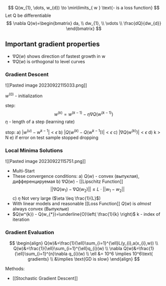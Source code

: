 $$
Q(w_{1}, \dots, w_{d}) \to \min\limits_{ w } \text{- is a loss function}
$$
Let Q be differentiable
$$
\nabla Q(w)=\begin{bmatrix}
da, \\
dw_{1}, \\
\vdots \\
\frac{dQ}{dw_{d}}
\end{bmatrix}
$$
## Important gradient properties
- $\nabla Q(w)$ shows direction of fastest growth in w
- $\nabla Q(w)$ is orthogonal to level curves

### Gradient Descent

![[Pasted image 20230922115033.png]]

$w^{(0)}$ - initialization 

step: 
$$
w^{(k)} = w^{(k-1)}-\eta \nabla Q(w^{(k-1)})
$$
$\eta$ - length of a step (learning rate)

stop:
	a) $|w^{(u)}-w^{k-1}| < \epsilon$
	b) $|Q(w^{(k)}-Q(w^{k-1}))|< \epsilon$
	c) $|\nabla Q(w^{(k)})|< \epsilon$
	d) k > N
	e) if error on test sample stopped dropping

### Local Minima Solutions
![[Pasted image 20230922115751.png]]

- Multi-Start
- These convergence conditions:
	a) $Q(w)$ - convex (выпуклая), дифференцируемая
	b) $\nabla Q(w)$ - [[Lipschitz Function]]
		$$
||\nabla Q(w_{1})-\nabla Q(w_{2})|| \leq L \cdot | | w_{1}-w_{2}| |
$$
	c) $\eta$ Not very large ($\eta \leq \frac{1}{L}$)
- With linear models and reasonable [[Loss Function]] $Q(w)$ is *almost* always convex (Выпуклые)
- $Q(w^{k}) - Q(w_{*})=\underline{O}\left( \frac{1}{k} \right)$ 
	k - index of iteration


### Gradient Evaluation
$$
\begin{align}
Q(w)&=\frac{1}{\ell}\sum_{i=1}^{\ell}L(y_{i},a(x_{i},w)) \\
Q(w)&=\frac{1}{\ell}\sum_{i=1}^{\ell}q_{i}(w) \\
\nabla Q(w)&=\frac{1}{\ell}\sum_{i=1}^{n}\nabla q_{i}(w) \\
\ell &= 10^6 \implies 10^6\text{ gradients}  \\
&\implies \text{GD is slow}
\end{align}
$$

Methods:
- [[Stochastic Gradient Descent]]